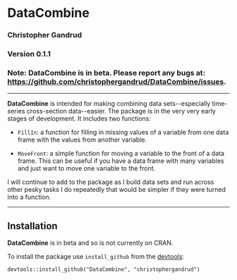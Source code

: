 DataCombine
======

### Christopher Gandrud

### Version 0.1.1

### Note: **DataCombine** is in beta. Please report any bugs at: <https://github.com/christophergandrud/DataCombine/issues>.

---

**DataCombine** is intended for making combining data sets--especially time-series cross-section data--easier. The package is in the very very early stages of development. It includes two functions:

- `FillIn`: a function for filling in missing values of a variable from one data frame with the values from another variable.

- `MoveFront`: a simple function for moving a variable to the front of a data frame. This can be useful if you have a data frame with many variables and just want to move one variable to the front.

I will continue to add to the package as I build data sets and run across other pesky tasks I do repeatedly that would be simpler if they were turned into a function.

---

## Installation

**DataCombine** is in beta and so is not currently on CRAN. 

To install the package use `install_github` from the [devtools](https://github.com/hadley/devtools):

```
devtools::install_github("DataCombine", "christophergandrud")
```